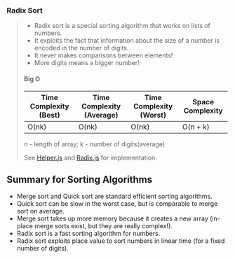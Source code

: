 ### Radix Sort

> - Radix sort is a special sorting algorithm that works on lists of numbers.
> - It exploits the fact that information about the size of a number is encoded in the number of digits.
> - It never makes comparisons between elements!
> - More digits means a bigger number!
>
> #### Big O
>
> | Time Complexity (Best) | Time Complexity (Average) | Time Complexity (Worst) | Space Complexity |
> | ---------------------- | ------------------------- | ----------------------- | ---------------- |
> | O(nk)                  | O(nk)                     | O(nk)                   | O(n + k)         |
>
> n - length of array; k - number of digits(average)
>
> See [Helper.js](Helper.js) and [Radix.js](Radix.js) for implementation.

## Summary for Sorting Algorithms

- Merge sort and Quick sort are standard efficient sorting algorithms.
- Quick sort can be slow in the worst case, but is comparable to merge sort on average.
- Merge sort takes up more memory because it creates a new array (in-place merge sorts exist, but they are really complex!).
- Radix sort is a fast sorting algorithm for numbers.
- Radix sort exploits place value to sort numbers in linear time (for a fixed number of digits).
